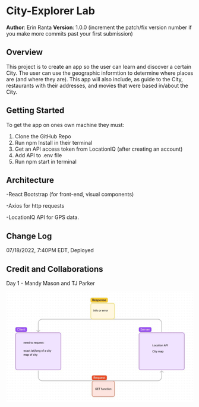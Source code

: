 # City-Explorer Lab

**Author**: Erin Ranta
**Version**: 1.0.0 (increment the patch/fix version number if you make more commits past your first submission)

## Overview

This project is to create an app so the user can learn and discover a certain City. The user can use the geographic informtion to determine where places are (and where they are). This app will also include, as  guide to the City, restaurants with their addresses, and movies that were based in/about the City.

## Getting Started

 To get the app on ones own machine they must:

 1. Clone the GitHub Repo
 2. Run npm Install in their terminal
 3. Get an API access token from LocationIQ (after creating an account)
 4. Add API to .env file
 5. Run npm start in terminal

## Architecture

-React Bootstrap (for front-end, visual components)

-Axios for http requests

-LocationIQ API for GPS data.

## Change Log

07/18/2022, 7:40PM EDT, Deployed


## Credit and Collaborations

Day 1 - Mandy Mason and TJ Parker

![Lab 06 Whiteboard](img/lab06wb.jpg)

